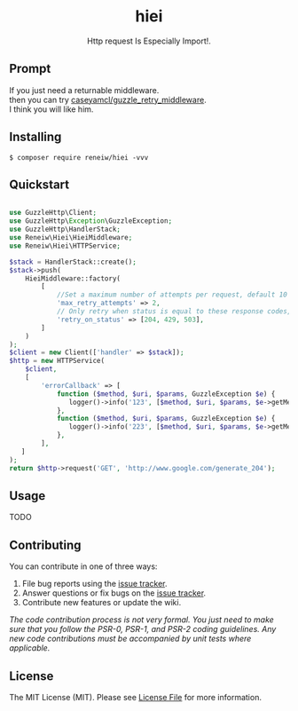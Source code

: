 <h1 align="center"> hiei </h1>

<p align="center"> Http request Is Especially Import!.</p>

## Prompt

If you just need a returnable middleware.  
then you can try [caseyamcl/guzzle_retry_middleware](https://github.com/caseyamcl/guzzle_retry_middleware).  
I think you will like him.

## Installing

```shell
$ composer require reneiw/hiei -vvv
```

## Quickstart

```php

use GuzzleHttp\Client;
use GuzzleHttp\Exception\GuzzleException;
use GuzzleHttp\HandlerStack;
use Reneiw\Hiei\HieiMiddleware;
use Reneiw\Hiei\HTTPService;

$stack = HandlerStack::create();
$stack->push(
    HieiMiddleware::factory(
        [
            //Set a maximum number of attempts per request, default 10
            'max_retry_attempts' => 2,
            // Only retry when status is equal to these response codes, default [429, 503]
            'retry_on_status' => [204, 429, 503],
        ]
    )
);
$client = new Client(['handler' => $stack]);
$http = new HTTPService(
    $client, 
    [
        'errorCallback' => [
            function ($method, $uri, $params, GuzzleException $e) {
               logger()->info('123', [$method, $uri, $params, $e->getMessage()]);
            },
            function ($method, $uri, $params, GuzzleException $e) {
               logger()->info('223', [$method, $uri, $params, $e->getMessage()]);
            },
        ],
   ]
);
return $http->request('GET', 'http://www.google.com/generate_204');

```

## Usage

TODO

## Contributing

You can contribute in one of three ways:

1. File bug reports using the [issue tracker](https://github.com/reneiw/hiei/issues).
2. Answer questions or fix bugs on the [issue tracker](https://github.com/reneiw/hiei/issues).
3. Contribute new features or update the wiki.

_The code contribution process is not very formal. You just need to make sure that you follow the PSR-0, PSR-1, and PSR-2 coding guidelines. Any new code contributions must be accompanied by unit tests where applicable._

## License

The MIT License (MIT). Please see [License File](LICENSE.md) for more information.
